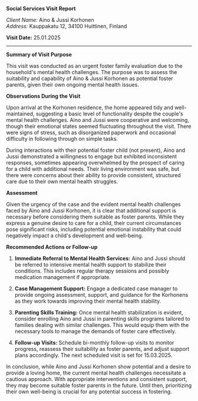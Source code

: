 **Social Services Visit Report**

*Client Name:* Aino & Jussi Korhonen  
*Address:* Kauppakatu 12, 34100 Huittinen, Finland  

**Visit Date:** 25.01.2025

---

**Summary of Visit Purpose**

This visit was conducted as an urgent foster family evaluation due to the household's mental health challenges. The purpose was to assess the suitability and capability of Aino & Jussi Korhonen as potential foster parents, given their own ongoing mental health issues.

**Observations During the Visit**

Upon arrival at the Korhonen residence, the home appeared tidy and well-maintained, suggesting a basic level of functionality despite the couple's mental health challenges. Aino and Jussi were cooperative and welcoming, though their emotional states seemed fluctuating throughout the visit. There were signs of stress, such as disorganized paperwork and occasional difficulty in following through on simple tasks.

During interactions with their potential foster child (not present), Aino and Jussi demonstrated a willingness to engage but exhibited inconsistent responses, sometimes appearing overwhelmed by the prospect of caring for a child with additional needs. Their living environment was safe, but there were concerns about their ability to provide consistent, structured care due to their own mental health struggles.

**Assessment**

Given the urgency of the case and the evident mental health challenges faced by Aino and Jussi Korhonen, it is clear that additional support is necessary before considering them suitable as foster parents. While they express a genuine desire to care for a child, their current circumstances pose significant risks, including potential emotional instability that could negatively impact a child's development and well-being.

**Recommended Actions or Follow-up**

1. **Immediate Referral to Mental Health Services:** Aino and Jussi should be referred to intensive mental health support to stabilize their conditions. This includes regular therapy sessions and possibly medication management if appropriate.

2. **Case Management Support:** Engage a dedicated case manager to provide ongoing assessment, support, and guidance for the Korhonens as they work towards improving their mental health stability.

3. **Parenting Skills Training:** Once mental health stabilization is evident, consider enrolling Aino and Jussi in parenting skills programs tailored to families dealing with similar challenges. This would equip them with the necessary tools to manage the demands of foster care effectively.

4. **Follow-up Visits:** Schedule bi-monthly follow-up visits to monitor progress, reassess their suitability as foster parents, and adjust support plans accordingly. The next scheduled visit is set for 15.03.2025.

In conclusion, while Aino and Jussi Korhonen show potential and a desire to provide a loving home, the current mental health challenges necessitate a cautious approach. With appropriate interventions and consistent support, they may become suitable foster parents in the future. Until then, prioritizing their own well-being is crucial for any potential success in fostering.